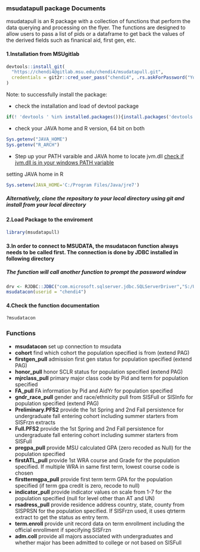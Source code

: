 ### msudatapull package Documents

msudatapull is an R package with a collection of functions that perform the data querying and processing on the flyer. The functions are designed to allow users to pass a list of pids or a dataframe to get back the values of the derived fields such as finanical aid, first gen, etc.

#### 1.Installation from MSUgitlab

``` r
devtools::install_git(
  "https://chendi4@gitlab.msu.edu/chendi4/msudatapull.git", 
  credentials = git2r::cred_user_pass("chendi4", .rs.askForPassword("Your Gitlab Password:"))
)
```

Note: to successfully install the package:

-   check the installation and load of devtool package

``` r
if(! 'devtools ' %in% installed.packages()){install.packages('devtools')}
```

-   check your JAVA home and R version, 64 bit on both

``` r
Sys.getenv("JAVA_HOME")
Sys.getenv("R_ARCH")
```

-   Step up your PATH varaible and JAVA home to locate jvm.dll [check if jvm.dll is in your windows PATH variable](https://stackoverflow.com/questions/7019912/using-the-rjava-package-on-win7-64-bit-with-r)

setting JAVA home in R

``` r
Sys.setenv(JAVA_HOME='C:/Program Files/Java/jre7')
```

##### Alternatively, clone the repository to your local directory using git and install from your local directory

#### 2.Load Package to the enviroment

``` r
library(msudatapull)
```

#### 3.In order to connect to MSUDATA, the msudatacon function always needs to be called first. The connection is done by JDBC installed in following directory

##### The function will call another function to prompt the password window

``` r
drv <- RJDBC::JDBC("com.microsoft.sqlserver.jdbc.SQLServerDriver","S:/Utilities/Microsoft JDBC Driver 4.0 for SQL Server/sqljdbc_4.0/enu/sqljdbc4.jar")
msudatacon(userid = "chendi4")
```

#### 4.Check the function documentation

``` r
?msudatacon
```

### Functions

-   **msudatacon** set up connection to msudata
-   **cohort** find which cohort the population specified is from (extend PAG)
-   **firstgen\_pull** admission first gen status for population specified (extend PAG)
-   **honor\_pull** honor SCLR status for population specified (extend PAG)
-   **mjrclass\_pull** primary major class code by Pid and term for population specified
-   **FA\_pull** FA information by Pid and AidYr for population specified
-   **gndr\_race\_pull** gender and race/ethnicity pull from SISFull or SISInfo for population specified (extend PAG)
-   **Preliminary.PFS2** provide the 1st Spring and 2nd Fall persistence for undergraduate fall entering cohort including summer starters from SISFrzn extracts
-   **Full.PFS2** provide the 1st Spring and 2nd Fall persistence for undergraduate fall entering cohort including summer starters from SISFull
-   **pregpa\_pull** provide MSU calculated GPA (zero recoded as Null) for the population specified
-   **firstATL\_pull** provide 1st WRA course and Grade for the population specified. If multiple WRA in same first term, lowest course code is chosen
-   **firsttermgpa\_pull** provide first term term GPA for the population specified (if term gpa credit is zero, recode to null)
-   **indicator\_pull** provide indicator values on scale from 1-7 for the population specified (null for level other than AT and UN)
-   **rsadress\_pull** provide residence address country, state, county from SISPRSN for the population specified. If SISFrzn used, it uses qtrterm extract to get the status as entry term.
-   **term.enroll** provide unit record data on term enrollment including the official enrollment if specifying SISFrzn
-   **adm.coll** provide all majors associated with undergraduates and whether major has been admitted to college or not based on SISFull
